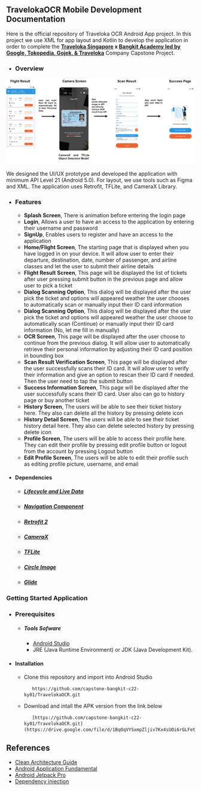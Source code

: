 ## TravelokaOCR Mobile Development Documentation
Here is the official repository of Traveloka OCR Android App project. In this project we use XML for app layout and Kotlin to develop the application in order to complete the **[Traveloka Singapore](https://www.traveloka.com/en-sg/) x [Bangkit Academy led by Google, Tokopedia, Gojek, & Traveloka](https://grow.google/intl/id_id/bangkit/)** Company Capstone Project.

  - ### Overview
  ![MD Repo Overview](https://github.com/capstone-bangkit-c22-ky01/.github/blob/main/profile/banner%20for%20md-repo.png?raw=true)
  
  We designed the UI/UX prototype and developed the application with minimum API Level 21 (Android 5.0). For layout, we use tools such as Figma and XML. The    application uses Retrofit, TFLite, and CameraX Library.
  
  - ### Features
      - **Splash Screen**, There is animation before entering the login page
      - **Login**, Allows a user to have an access to the application by entering their username and password
      - **SignUp**, Enables users to register and have an access to the application
      - **Home/Flight Screen**, The starting page that is displayed when you have logged in on your device. It will allow user to enter their departure, destination, date, number of passenger, and airline classes and let the user to submit their airline details
      - **Flight Result Screen**, This page will be displayed the list of tickets after user pressing submit button in the previous page and allow user to pick a ticket 
      - **Dialog Scanning Option**, This dialog will be displayed after the user pick the ticket and options will appeared weather the user chooses to automatically scan or manually input their ID card information
      - **Dialog Scanning Option**, This dialog will be displayed after the user pick the ticket and options will appeared weather the user choose to automatically scan (Continue) or manually input their ID card information (No, let me fill in manually)   
      - **OCR Screen**, This page will be displayed after the user choose to continue from the previous dialog. It will allow user to automatically retrieve their personal information by adjusting their ID card position in bounding box 
      - **Scan Result Verification Screen**, This page will be displayed after the user successfully scans their ID card. It will allow user to verify their information and give an option to rescan their ID card if needed. Then the user need to tap the submit button   
      - **Success Information Screen**, This page will be displayed after the user successfully scans their ID card. User also can go to history page or buy another ticket
      - **History Screen**, The users will be able to see their ticket history here. They also can delete all the history by pressing delete icon
      - **History Detail Screen**, The users will be able to see their ticket history detail here. They also can delete selected history by pressing delete icon
      - **Profile Screen**, The users will be able to access their profile here. They can edit their profile by pressing edit profile button or logout from the account by pressing Logout button
      - **Edit Profile Screen**, The users will be able to edit their profile such as editing profile picture, username, and email
  - #### Dependencies
      - ##### [Lifecycle and Live Data](https://developer.android.com/jetpack/androidx/releases/lifecycle)
      - ##### [Navigation Component](https://developer.android.com/jetpack/androidx/releases/navigation)
      - ##### [Retrofit 2](https://square.github.io/retrofit/)
      - ##### [CameraX](https://developer.android.com/training/camerax)
      - ##### [TFLite](https://www.tensorflow.org/lite/android/quickstart)
      - ##### [Circle Image](https://github.com/hdodenhof/CircleImageView)
      - ##### [Glide](https://github.com/bumptech/glide)

### Getting Started Application
  - ### Prerequisites
      - ##### Tools Sofware
        - [Android Studio](https://developer.android.com/studio)
        - JRE (Java Runtime Environment) or JDK (Java Development Kit).
  - #### Installation
      - Clone this repository and import into Android Studio    
          ```
             https://github.com/capstone-bangkit-c22-ky01/TravelokaOCR.git
      - Download and intall the APK version from the link below
          ```
             [https://github.com/capstone-bangkit-c22-ky01/TravelokaOCR.git](https://drive.google.com/file/d/1BqOqVYSxmpZljiv7Kx4sUOi6rGLFetPE/view)             
  ## References
  * [Clean Architecture Guide](https://developer.android.com/jetpack/guide)
  * [Android Application Fundamental](https://developer.android.com/guide/components/fundamentals)
  * [Android Jetpack Pro](https://developer.android.com/jetpack)
  * [Dependency injection](https://developer.android.com/training/dependency-injection)
